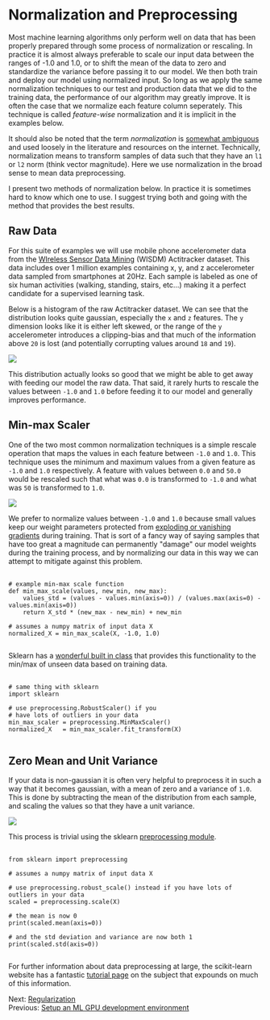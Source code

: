 # Normalization and Preprocessing

Most machine learning algorithms only perform well on data that has been properly prepared through some process of normalization or rescaling. In practice it is almost always preferable to scale our input data between the ranges of -1.0 and 1.0, or to shift the mean of the data to zero and standardize the variance before passing it to our model. We then both train and deploy our model using normalized input. So long as we apply the same normalization techniques to our test and production data that we did to the training data, the performance of our algorithm may greatly improve. It is often the case that we normalize each feature column seperately. This technique is called *feature-wise* normalization and it is implicit in the examples below. 

It should also be noted that the term *normalization* is [somewhat ambiguous](https://en.wikipedia.org/wiki/Normalization_(statistics)) and used loosely in the literature and resources on the internet. Technically, normalization means to transform samples of data such that they have an `l1` or `l2` norm (think vector magnitude). Here we use normalization in the broad sense to mean data preprocessing. 

I present two methods of normalization below. In practice it is sometimes hard to know which one to use. I suggest trying both and going with the method that provides the best results.

## Raw Data

For this suite of examples we will use mobile phone accelerometer data from the [WIreless Sensor Data Mining](http://www.cis.fordham.edu/wisdm/dataset.php) (WISDM) Actitracker dataset. This data includes over 1 million examples containing x, y, and z accelerometer data sampled from smartphones at 20Hz. Each sample is labeled as one of six human activities (walking, standing, stairs, etc...) making it a perfect candidate for a supervised learning task.

Below is a histogram of the raw Actitracker dataset. We can see that the distribution looks quite gaussian, especially the `x` and `z` features. The `y` dimension looks like it is either left skewed, or the range of the `y` accelerometer introduces a clipping-bias and that much of the information above `20` is lost (and potentially corrupting values around `18` and `19`).

<section class="media" data-fullwidth="false">
    <img src="images/normalization-raw.png">
</section>

This distribution actually looks so good that we might be able to get away with feeding our model the raw data. That said, it rarely hurts to rescale the values between `-1.0` and `1.0` before feeding it to our model and generally improves performance.

## Min-max Scaler

One of the two most common normalization techniques is a simple rescale operation that maps the values in each feature between `-1.0` and `1.0`. This technique uses the minimum and maximum values from a given feature as `-1.0` and `1.0` respectively. A feature with values between `0.0` and `50.0` would be rescaled such that what was `0.0` is transformed to `-1.0` and what was `50` is transformed to `1.0`.

<section class="media" data-fullwidth="false">
    <img src="images/normalization-min-max.png">
</section>

We prefer to normalize values between `-1.0` and `1.0` because small values keep our weight parameters protected from [exploding or vanishing gradients](https://en.wikipedia.org/wiki/Vanishing_gradient_problem) during training. That is sort of a fancy way of saying samples that have too great a magnitude can permanently "damage" our model weights during the training process, and by normalizing our data in this way we can attempt to mitigate against this problem.

<pre class="code">
    <code class="python" data-wrap="false">
# example min-max scale function
def min_max_scale(values, new_min, new_max):
	values_std = (values - values.min(axis=0)) / (values.max(axis=0) - values.min(axis=0))
	return X_std * (new_max - new_min) + new_min

# assumes a numpy matrix of input data X
normalized_X = min_max_scale(X, -1.0, 1.0)
    </code>
</pre>

Sklearn has a [wonderful built in class](http://scikit-learn.org/stable/modules/preprocessing.html#scaling-features-to-a-range) that provides this functionality to the min/max of unseen data based on training data.

<pre class="code">
    <code class="python" data-wrap="false">
# same thing with sklearn
import sklearn

# use preprocessing.RobustScaler() if you
# have lots of outliers in your data
min_max_scaler = preprocessing.MinMaxScaler()
normalized_X   = min_max_scaler.fit_transform(X)
    </code>
</pre>

## Zero Mean and Unit Variance

If your data is non-gaussian it is often very helpful to preprocess it in such a way that it becomes gaussian, with a mean of zero and a variance of `1.0`. This is done by subtracting the mean of the distribution from each sample, and scaling the values so that they have a unit variance.

<section class="media" data-fullwidth="false">
    <img src="images/normalization-zero-mean-unit-variance.png">
</section>

This process is trivial using the sklearn [preprocessing module](http://scikit-learn.org/stable/modules/classes.html#module-sklearn.preprocessing).

<pre class="code">
    <code class="python" data-wrap="false">
from sklearn import preprocessing

# assumes a numpy matrix of input data X

# use preprocessing.robust_scale() instead if you have lots of outliers in your data
scaled = preprocessing.scale(X)

# the mean is now 0
print(scaled.mean(axis=0))

# and the std deviation and variance are now both 1
print(scaled.std(axis=0))
    </code>
</pre>

For further information about data preprocessing at large, the scikit-learn website has a fantastic [tutorial page](http://scikit-learn.org/stable/modules/preprocessing.html) on the subject that expounds on much of this information.

Next: [Regularization](regularization.html)<br>
Previous: [Setup an ML GPU development environment](ml-development-environment.html)